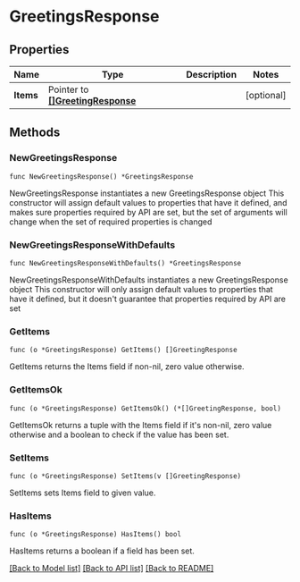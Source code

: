# GreetingsResponse

## Properties

Name | Type | Description | Notes
------------ | ------------- | ------------- | -------------
**Items** | Pointer to [**[]GreetingResponse**](GreetingResponse.md) |  | [optional] 

## Methods

### NewGreetingsResponse

`func NewGreetingsResponse() *GreetingsResponse`

NewGreetingsResponse instantiates a new GreetingsResponse object
This constructor will assign default values to properties that have it defined,
and makes sure properties required by API are set, but the set of arguments
will change when the set of required properties is changed

### NewGreetingsResponseWithDefaults

`func NewGreetingsResponseWithDefaults() *GreetingsResponse`

NewGreetingsResponseWithDefaults instantiates a new GreetingsResponse object
This constructor will only assign default values to properties that have it defined,
but it doesn't guarantee that properties required by API are set

### GetItems

`func (o *GreetingsResponse) GetItems() []GreetingResponse`

GetItems returns the Items field if non-nil, zero value otherwise.

### GetItemsOk

`func (o *GreetingsResponse) GetItemsOk() (*[]GreetingResponse, bool)`

GetItemsOk returns a tuple with the Items field if it's non-nil, zero value otherwise
and a boolean to check if the value has been set.

### SetItems

`func (o *GreetingsResponse) SetItems(v []GreetingResponse)`

SetItems sets Items field to given value.

### HasItems

`func (o *GreetingsResponse) HasItems() bool`

HasItems returns a boolean if a field has been set.


[[Back to Model list]](../README.md#documentation-for-models) [[Back to API list]](../README.md#documentation-for-api-endpoints) [[Back to README]](../README.md)


